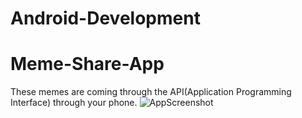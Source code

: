 # Android-Development
# Meme-Share-App
These memes are coming through the API(Application Programming Interface) through your phone.
![AppScreenshot](https://user-images.githubusercontent.com/75157309/119269900-a9902d00-bc17-11eb-9634-c36f84850530.png)
